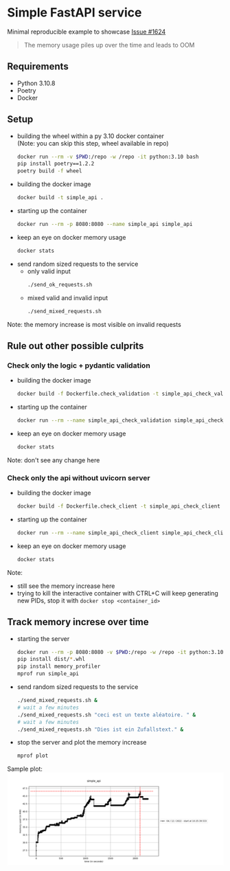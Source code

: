 # Simple FastAPI service

Minimal reproducible example to showcase [Issue #1624](https://github.com/tiangolo/fastapi/issues/1624)
> The memory usage piles up over the time and leads to OOM

## Requirements

* Python 3.10.8
* Poetry
* Docker

## Setup

* building the wheel within a py 3.10 docker container  
  (Note: you can skip this step, wheel available in repo)
    ```bash
    docker run --rm -v $PWD:/repo -w /repo -it python:3.10 bash
    pip install poetry==1.2.2
    poetry build -f wheel
    ```
* building the docker image
    ```bash
    docker build -t simple_api .
    ```
* starting up the container
    ```bash
    docker run --rm -p 8080:8080 --name simple_api simple_api
    ```
* keep an eye on docker memory usage
    ```bash
    docker stats
    ```
* send random sized requests to the service
    * only valid input
        ```bash
        ./send_ok_requests.sh
        ```
    * mixed valid and invalid input
        ```bash
        ./send_mixed_requests.sh
        ```

Note: the memory increase is most visible on invalid requests

## Rule out other possible culprits

### Check only the logic + pydantic validation

* building the docker image
    ```bash
    docker build -f Dockerfile.check_validation -t simple_api_check_validation .
    ```
* starting up the container
    ```bash
    docker run --rm --name simple_api_check_validation simple_api_check_validation
    ```
* keep an eye on docker memory usage
    ```bash
    docker stats
    ```

Note: don't see any change here

### Check only the api without uvicorn server

* building the docker image
    ```bash
    docker build -f Dockerfile.check_client -t simple_api_check_client .
    ```
* starting up the container
    ```bash
    docker run --rm --name simple_api_check_client simple_api_check_client
    ```
* keep an eye on docker memory usage
    ```bash
    docker stats
    ```

Note: 
* still see the memory increase here
* trying to kill the interactive container with CTRL+C will keep generating new PIDs, stop it with `docker stop <container_id>`

## Track memory increse over time

* starting the server
    ```bash
    docker run --rm -p 8080:8080 -v $PWD:/repo -w /repo -it python:3.10 bash
    pip install dist/*.whl
    pip install memory_profiler
    mprof run simple_api
    ```
* send random sized requests to the service
    ```bash
    ./send_mixed_requests.sh &
    # wait a few minutes
    ./send_mixed_requests.sh "ceci est un texte aléatoire. " &
    # wait a few minutes
    ./send_mixed_requests.sh "Dies ist ein Zufallstext." &
    ```
* stop the server and plot the memory increase
    ```bash
    mprof plot
    ```

Sample plot: ![mprof_plot_exp2.png](mprof_plot_exp2.png)